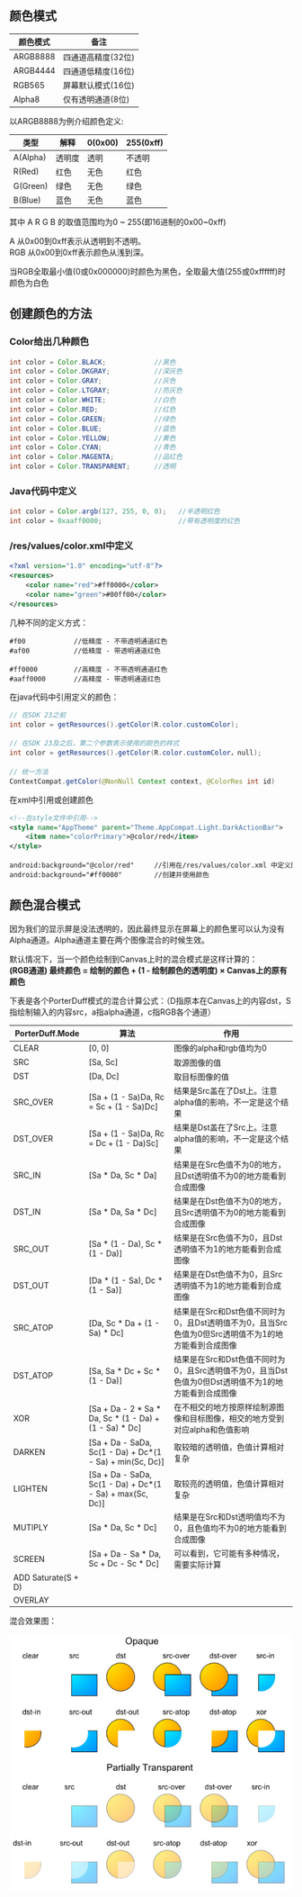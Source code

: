 ## 颜色模式
颜色模式 | 备注
--- | ---
ARGB8888 | 四通道高精度(32位)
ARGB4444 | 四通道低精度(16位)
RGB565 | 屏幕默认模式(16位)
Alpha8 |仅有透明通道(8位)

以ARGB8888为例介绍颜色定义:

类型 | 解释 | 0(0x00) | 255(0xff)
--- | --- | --- | ---
A(Alpha) | 透明度 | 透明 | 不透明
R(Red) | 红色 | 无色 | 红色
G(Green) | 绿色 | 无色 | 绿色
B(Blue) | 蓝色 | 无色 | 蓝色

其中 A R G B 的取值范围均为0 ~ 255(即16进制的0x00~0xff)   

A 从0x00到0xff表示从透明到不透明。    
RGB 从0x00到0xff表示颜色从浅到深。   

当RGB全取最小值(0或0x000000)时颜色为黑色，全取最大值(255或0xffffff)时颜色为白色

## 创建颜色的方法
### Color给出几种颜色
```java
int color = Color.BLACK;            //黑色
int color = Color.DKGRAY;           //深灰色
int color = Color.GRAY;             //灰色
int color = Color.LTGRAY;           //亮灰色
int color = Color.WHITE;            //白色
int color = Color.RED;              //红色
int color = Color.GREEN;            //绿色
int color = Color.BLUE;             //蓝色
int color = Color.YELLOW;           //黄色
int color = Color.CYAN;             //青色
int color = Color.MAGENTA;          //品红色
int color = Color.TRANSPARENT;      //透明
```

### Java代码中定义
```java
int color = Color.argb(127, 255, 0, 0);   //半透明红色
int color = 0xaaff0000;                   //带有透明度的红色
```

### /res/values/color.xml中定义
```xml
<?xml version="1.0" encoding="utf-8"?>
<resources>
    <color name="red">#ff0000</color>
    <color name="green">#00ff00</color>
</resources>
```

几种不同的定义方式：
```
#f00            //低精度 - 不带透明通道红色
#af00           //低精度 - 带透明通道红色

#ff0000         //高精度 - 不带透明通道红色
#aaff0000       //高精度 - 带透明通道红色
```

在java代码中引用定义的颜色：
```java
// 在SDK 23之前
int color = getResources().getColor(R.color.customColor);

// 在SDK 23及之后，第二个参数表示使用的颜色的样式
int color = getResources().getColor(R.color.customColor，null);

// 统一方法
ContextCompat.getColor(@NonNull Context context, @ColorRes int id)
```

在xml中引用或创建颜色
```xml
<!--在style文件中引用-->
<style name="AppTheme" parent="Theme.AppCompat.Light.DarkActionBar">
    <item name="colorPrimary">@color/red</item>
</style>

android:background="@color/red"     //引用在/res/values/color.xml 中定义的颜色
android:background="#ff0000"        //创建并使用颜色
```

## 颜色混合模式
因为我们的显示屏是没法透明的，因此最终显示在屏幕上的颜色里可以认为没有Alpha通道。Alpha通道主要在两个图像混合的时候生效。   

默认情况下，当一个颜色绘制到Canvas上时的混合模式是这样计算的：    
**(RGB通道) 最终颜色 = 绘制的颜色 + (1 - 绘制颜色的透明度) × Canvas上的原有颜色**

下表是各个PorterDuff模式的混合计算公式：（D指原本在Canvas上的内容dst，S指绘制输入的内容src，a指alpha通道，c指RGB各个通道）

PorterDuff.Mode | 算法 | 作用
--- | --- | ---
CLEAR | [0, 0] | 图像的alpha和rgb值均为0
SRC | [Sa, Sc] | 取源图像的值
DST | [Da, Dc] | 取目标图像的值
SRC_OVER | [Sa + (1 - Sa)Da, Rc = Sc + (1 - Sa)Dc] | 结果是Src盖在了Dst上。注意alpha值的影响，不一定是这个结果
DST_OVER | [Sa + (1 - Sa)Da, Rc = Dc + (1 - Da)Sc] | 结果是Dst盖在了Src上。注意alpha值的影响，不一定是这个结果
SRC_IN | [Sa * Da, Sc * Da] | 结果是在Src色值不为0的地方，且Dst透明值不为0的地方能看到合成图像
DST_IN | [Sa * Da, Sa * Dc] | 结果是在Dst色值不为0的地方，且Src透明值不为0的地方能看到合成图像
SRC_OUT | [Sa * (1 - Da), Sc * (1 - Da)] | 结果是在Src色值不为0，且Dst透明值不为1的地方能看到合成图像
DST_OUT | [Da * (1 - Sa), Dc * (1 - Sa)] | 结果是在Dst色值不为0，且Src透明值不为1的地方能看到合成图像
SRC_ATOP | [Da, Sc * Da + (1 - Sa) * Dc] | 结果是在Src和Dst色值不同时为0，且Dst透明值不为0，且当Src色值为0但Src透明值不为1的地方能看到合成图像
DST_ATOP | [Sa, Sa * Dc + Sc * (1 - Da)] | 结果是在Src和Dst色值不同时为0，且Src透明值不为0，且当Dst色值为0但Dst透明值不为1的地方能看到合成图像
XOR | [Sa + Da - 2 * Sa * Da, Sc * (1 - Da) + (1 - Sa) * Dc] | 在不相交的地方按原样绘制源图像和目标图像，相交的地方受到对应alpha和色值影响
DARKEN | [Sa + Da - SaDa, Sc(1 - Da) + Dc*(1 - Sa) + min(Sc, Dc)] | 取较暗的透明值，色值计算相对复杂
LIGHTEN | [Sa + Da - SaDa, Sc(1 - Da) + Dc*(1 - Sa) + max(Sc, Dc)] | 取较亮的透明值，色值计算相对复杂
MUTIPLY | [Sa * Da, Sc * Dc] | 结果是在Src和Dst透明值均不为0，且色值均不为0的地方能看到合成图像
SCREEN | [Sa + Da - Sa * Da, Sc + Dc - Sc * Dc] | 可以看到，它可能有多种情况，需要实际计算
ADD	Saturate(S + D) | | 
OVERLAY | |

混合效果图：

![image](https://github.com/nasduck/ProgrammerLife/blob/master/android/%E5%9F%BA%E7%A1%80/%E8%87%AA%E5%AE%9A%E4%B9%89view/%E5%9F%BA%E7%A1%80%E7%9F%A5%E8%AF%86/art/%E9%A2%9C%E8%89%B2%E6%B7%B7%E5%90%88%E6%A8%A1%E5%BC%8F.jpg?raw=true)


